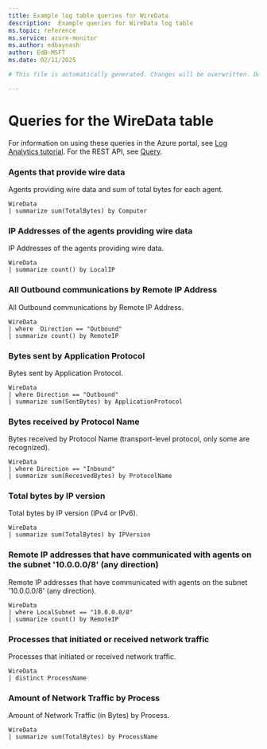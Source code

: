 ```yaml
---
title: Example log table queries for WireData
description:  Example queries for WireData log table
ms.topic: reference
ms.service: azure-monitor
ms.author: edbaynash
author: EdB-MSFT
ms.date: 02/11/2025

# This file is automatically generated. Changes will be overwritten. Do not change this file directly. 

---
```


# Queries for the WireData table

For information on using these queries in the Azure portal, see [Log Analytics tutorial](/azure/azure-monitor/logs/log-analytics-tutorial). For the REST API, see [Query](/rest/api/loganalytics/query).


### Agents that provide wire data  


Agents providing wire data and sum of total bytes for each agent.  

```query
WireData
| summarize sum(TotalBytes) by Computer
```



### IP Addresses of the agents providing wire data  


IP Addresses of the agents providing wire data.  

```query
WireData
| summarize count() by LocalIP
```



### All Outbound communications by Remote IP Address  


All Outbound communications by Remote IP Address.  

```query
WireData
| where  Direction == "Outbound"
| summarize count() by RemoteIP
```



### Bytes sent by Application Protocol  


Bytes sent by Application Protocol.  

```query
WireData
| where Direction == "Outbound"
| summarize sum(SentBytes) by ApplicationProtocol
```



### Bytes received by Protocol Name  


Bytes received by Protocol Name (transport-level protocol, only some are recognized).  

```query
WireData
| where Direction == "Inbound"
| summarize sum(ReceivedBytes) by ProtocolName
```



### Total bytes by IP version  


Total bytes by IP version (IPv4 or IPv6).  

```query
WireData
| summarize sum(TotalBytes) by IPVersion
```



### Remote IP addresses that have communicated with agents on the subnet '10.0.0.0/8' (any direction)  


Remote IP addresses that have communicated with agents on the subnet '10.0.0.0/8' (any direction).  

```query
WireData  
| where LocalSubnet == "10.0.0.0/8" 
| summarize count() by RemoteIP
```



### Processes that initiated or received network traffic  


Processes that initiated or received network traffic.  

```query
WireData
| distinct ProcessName
```



### Amount of Network Traffic by Process  


Amount of Network Traffic (in Bytes) by Process.  

```query
WireData
| summarize sum(TotalBytes) by ProcessName
```

